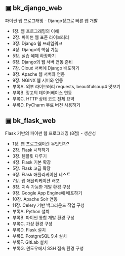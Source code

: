 ## ▣ bk_django_web
파이썬 웹 프로그래밍 - Django장고로 빠른 웹 개발
- 1장. 웹 프로그래밍의 이해
- 2장. 파이썬 웹 표준 라이브러리
- 3장. Django 웹 프레임워크
- 4장. Django의 핵심 기능
- 5장. 실습 예제 확장하기
- 6장. Django의 웹 서버 연동 준비
- 7장. Cloud 서버에 Django 배포하기
- 8장. Apache 웹 서버와 연동
- 9장. NGINX 웹 서버와 연동
- 부록A. 외부 라이브러리 requests, beautifulsoup4 맛보기
- 부록B. 장고의 데이터베이스 연동
- 부록C. HTTP 상태 코드 전체 요약
- 부록D. PyCharm 무료 버전 사용하기

## ▣ bk_flask_web
Flask 기반의 파이썬 웹 프로그래밍 (8점) - 생산성
- 1장. 웹 프로그램이란 무엇인가?
- 2장. Flask 시작하기 
- 3장. 템플릿 다루기 
- 4장. Flask 기본 확장 
- 5장. Flask 고급 확장 
- 6장. Flask 애플리케이션 테스트 
- 7장. 웹 애플리케이션 배포 
- 8장. 지속 가능한 개발 환경 구성 
- 9장. Google App Engine에 배포하기 
- 10장. Apache Solr 연동 
- 11장. Celery 기반 백그라운드 작업 구성 
- 부록A. Python 설치 
- 부록B. 파이썬 통합 개발 환경 구성 
- 부록C. 가상 환경 구성
- 부록D. Flask 설치
- 부록E. PostgreSQL 9.4 설치
- 부록F. GitLab 설치
- 부록G. 윈도우에서 SSH 접속 환경 구성
